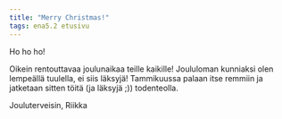 ```yaml
---
title: "Merry Christmas!"
tags: ena5.2 etusivu
---
```


Ho ho ho!

Oikein rentouttavaa joulunaikaa teille kaikille! Joululoman kunniaksi olen lempeällä tuulella, ei siis läksyjä!
Tammikuussa palaan itse remmiin ja jatketaan sitten töitä (ja läksyjä ;)) todenteolla.

Jouluterveisin,
Riikka
